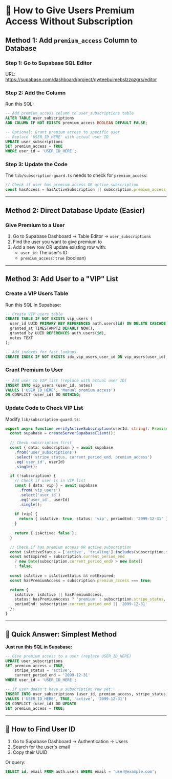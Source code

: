 # 🎁 How to Give Users Premium Access Without Subscription

## Method 1: Add `premium_access` Column to Database

### Step 1: Go to Supabase SQL Editor
URL: https://supabase.com/dashboard/project/qwteebuimebslzzqzgrs/editor

### Step 2: Add the Column
Run this SQL:

```sql
-- Add premium_access column to user_subscriptions table
ALTER TABLE user_subscriptions
ADD COLUMN IF NOT EXISTS premium_access BOOLEAN DEFAULT FALSE;

-- Optional: Grant premium access to specific user
-- Replace 'USER_ID_HERE' with actual user ID
UPDATE user_subscriptions
SET premium_access = TRUE
WHERE user_id = 'USER_ID_HERE';
```

### Step 3: Update the Code
The `lib/subscription-guard.ts` needs to check for `premium_access`:

```typescript
// Check if user has premium access OR active subscription
const hasAccess = hasActiveSubscription || subscription.premium_access;
```

---

## Method 2: Direct Database Update (Easier)

### Give Premium to a User

1. Go to Supabase Dashboard → Table Editor → `user_subscriptions`
2. Find the user you want to give premium to
3. Add a new row OR update existing row with:
   - `user_id`: The user's ID
   - `premium_access`: `true` (boolean)

---

## Method 3: Add User to a "VIP" List

### Create a VIP Users Table

Run this SQL in Supabase:

```sql
-- Create VIP users table
CREATE TABLE IF NOT EXISTS vip_users (
  user_id UUID PRIMARY KEY REFERENCES auth.users(id) ON DELETE CASCADE,
  granted_at TIMESTAMPTZ DEFAULT NOW(),
  granted_by UUID REFERENCES auth.users(id),
  notes TEXT
);

-- Add indexes for fast lookups
CREATE INDEX IF NOT EXISTS idx_vip_users_user_id ON vip_users(user_id);
```

### Grant Premium to User

```sql
-- Add user to VIP list (replace with actual user ID)
INSERT INTO vip_users (user_id, notes)
VALUES ('USER_ID_HERE', 'Manual premium access')
ON CONFLICT (user_id) DO NOTHING;
```

### Update Code to Check VIP List

Modify `lib/subscription-guard.ts`:

```typescript
export async function verifyActiveSubscription(userId: string): Promise<SubscriptionStatus> {
  const supabase = createServerSupabaseClient();
  
  // Check subscription first
  const { data: subscription } = await supabase
    .from('user_subscriptions')
    .select('stripe_status, current_period_end, premium_access')
    .eq('user_id', userId)
    .single();

  if (!subscription) {
    // Check if user is in VIP list
    const { data: vip } = await supabase
      .from('vip_users')
      .select('user_id')
      .eq('user_id', userId)
      .single();
    
    if (vip) {
      return { isActive: true, status: 'vip', periodEnd: '2099-12-31' };
    }
    
    return { isActive: false };
  }

  // Check if has premium access OR active subscription
  const isActiveStatus = ['active', 'trialing'].includes(subscription.stripe_status);
  const notExpired = subscription.current_period_end 
    ? new Date(subscription.current_period_end) > new Date() 
    : false;
  
  const isActive = isActiveStatus && notExpired;
  const hasPremiumAccess = subscription.premium_access === true;

  return {
    isActive: isActive || hasPremiumAccess,
    status: hasPremiumAccess ? 'premium' : subscription.stripe_status,
    periodEnd: subscription.current_period_end || '2099-12-31'
  };
}
```

---

## 🎯 Quick Answer: Simplest Method

**Just run this SQL in Supabase:**

```sql
-- Give premium access to a user (replace USER_ID_HERE)
UPDATE user_subscriptions
SET premium_access = TRUE,
    stripe_status = 'active',
    current_period_end = '2099-12-31'
WHERE user_id = 'USER_ID_HERE';

-- If user doesn't have a subscription row yet:
INSERT INTO user_subscriptions (user_id, premium_access, stripe_status, current_period_end)
VALUES ('USER_ID_HERE', TRUE, 'active', '2099-12-31')
ON CONFLICT (user_id) DO UPDATE 
SET premium_access = TRUE;
```

---

## 📝 How to Find User ID

1. Go to Supabase Dashboard → Authentication → Users
2. Search for the user's email
3. Copy their UUID

Or query:

```sql
SELECT id, email FROM auth.users WHERE email = 'user@example.com';
```

